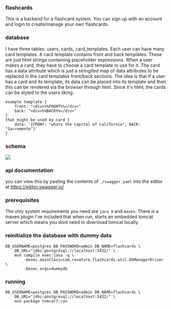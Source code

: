 ### flashcards
This is a backend for a flashcard system. You can sign up with an account and login to create/manage your own flashcards.


### database
I have three tables: users, cards, card_templates. Each user can have many card templates. A card template contains front and back templates. These are just html strings containing placeholder expressions.  When a user makes a card, they have to choose a card template to use for it. The card has a data attribute which is just a stringifed map of data attributes to be replaced in the card templates front/back sections. The idea is that if a user has a card and its template, its data can be placed into its template and then this can be rendered via the browser through html. Since it's html, the cards can be styled to the users liking.

```
example template {
    front: "<div>%%FRONT%%</div>"
    back: "<div>%%BACK%%</div>"
}
that might be used by card {
    data: '{FRONT: "whats the capital of California", BACK: "Sacremento"}'
}
```

### schema
<img src="https://user-images.githubusercontent.com/25497140/100248798-c362e880-2ef0-11eb-9715-cf09034b598e.png"/>

### api documentation
you can view this by pasting the contents of `./swagger.yaml` into the editor at https://editor.swagger.io/

### prerequisites
The only system requirements you need are `java 8` and `maven`. There is a maven plugin I've included that when run, starts an embedded tomcat server which means you dont need to download tomcat locally.

### reinitialize the database with dummy data
```
DB_USERNAME=postgres DB_PASSWORD=admin DB_NAME=flashcards \
    DB_URL="jdbc:postgresql://localhost:5432/" \
    mvn compile exec:java -q \
        -Dexec.mainClass=com.revature.flashcards.util.DbManagerDriver \
        -Dexec.args=dummydb
```

### running
```
DB_USERNAME=postgres DB_PASSWORD=admin DB_NAME=flashcards \
    DB_URL="jdbc:postgresql://localhost:5432/" \
    mvn package tomcat7:run
```
